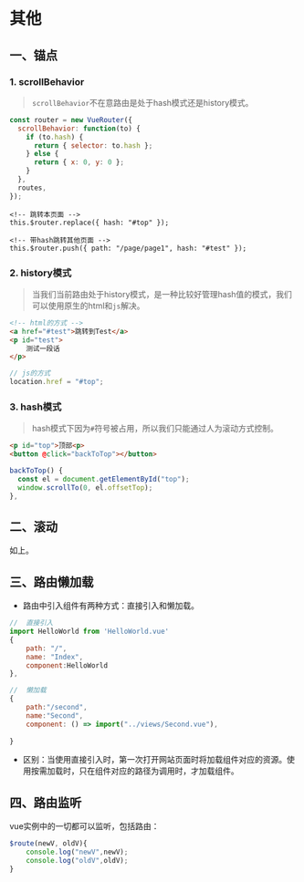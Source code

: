 # 其他

## 一、锚点

### 1. scrollBehavior

> `scrollBehavior`不在意路由是处于hash模式还是history模式。

```js
const router = new VueRouter({
  scrollBehavior: function(to) {
    if (to.hash) {
      return { selector: to.hash };
    } else {
      return { x: 0, y: 0 };
    }
  },
  routes,
});
```

```vue
<!-- 跳转本页面 -->
this.$router.replace({ hash: "#top" });

<!-- 带hash跳转其他页面 -->
this.$router.push({ path: "/page/page1", hash: "#test" });
```

### 2. history模式

> 当我们当前路由处于history模式，是一种比较好管理hash值的模式，我们可以使用原生的html和`js`解决。

```html
<!-- html的方式 -->
<a href="#test">跳转到Test</a>
<p id="test">
    测试一段话
</p>
```

```js
// js的方式
location.href = "#top";
```

### 3. hash模式

> hash模式下因为`#`符号被占用，所以我们只能通过人为滚动方式控制。

```html
<p id="top">顶部<p>
<button @click="backToTop"></button>
```

```js
backToTop() {
  const el = document.getElementById("top");
  window.scrollTo(0, el.offsetTop);
},
```

## 二、滚动

如上。

## 三、路由懒加载

- 路由中引入组件有两种方式：直接引入和懒加载。

```js
//	直接引入
import HelloWorld from 'HelloWorld.vue'
{
    path: "/",
    name: "Index",
    component:HelloWorld
},

//	懒加载
{
    path:"/second",
    name:"Second",
    component: () => import("../views/Second.vue"),   
    
}
```

- 区别：当使用直接引入时，第一次打开网站页面时将加载组件对应的资源。使用按需加载时，只在组件对应的路径为调用时，才加载组件。

## 四、路由监听

vue实例中的一切都可以监听，包括路由：

```js
$route(newV, oldV){
    console.log("newV",newV);
    console.log("oldV",oldV);
}
```

